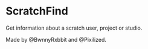 # ScratchFind
Get information about a scratch user, project or studio.

Made by @BwnnyRxbbit and @Pixilized.
